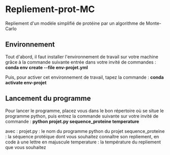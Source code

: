 # Repliement-prot-MC
Repliement d'un modèle simplifié de protéine par un algorithme de Monte-Carlo

## Environnement

Tout d'abord, il faut installer l'environnement de travail sur votre machine grâce à la commande suivante entrée dans votre invité de commandes : **conda env create --file env-projet.yml**

Puis, pour activer cet environnement de travail, tapez la commande : **conda activate env-projet**

## Lancement du programme

Pour lancer le programme, placez vous dans le bon répertoire où se situe le programme python, puis entrez la commande suivante sur votre invité de commande :
**python projet.py sequence_proteine temperature**

avec :
projet.py : le nom du programme python du projet
sequence_proteine : la séquence protéique dont vous souhaitez connaître son repliement, en code à une lettre en majuscule
temperature : la température du repliement que vous souhaitez
